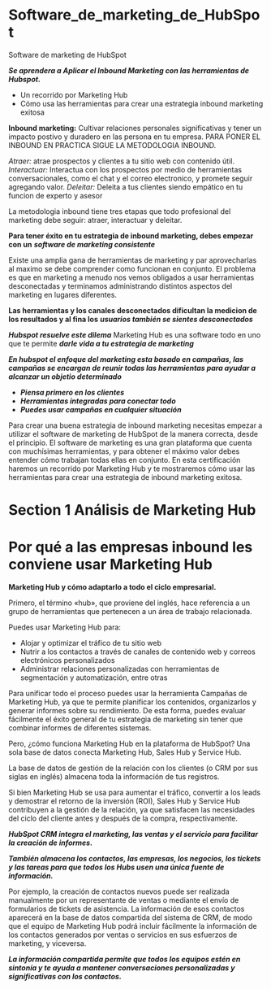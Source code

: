 # Software_de_marketing_de_HubSpot
Software de marketing de HubSpot

***Se aprendera a Aplicar el Inbound Marketing con las herramientas de Hubspot.***

- Un recorrido por Marketing Hub
- Cómo usa las herramientas para crear una estrategia inbound marketing exitosa


**Inbound marketing:** Cultivar relaciones personales significativas y tener un impacto postivo y duradero en las persona en tu empresa. PARA PONER EL INBOUND EN PRACTICA SIGUE LA METODOLOGIA INBOUND.

*Atraer:* atrae prospectos y clientes a tu sitio web con contenido útil.
*Interactuar:* Interactua con los prospectos por medio de herramientas conversacionales, como el chat y el correo electronico, y promete seguir agregando valor.
*Deleitar:* Deleita a tus clientes siendo empático en tu funcion de experto y asesor

La metodologia inbound tiene tres etapas que todo profesional del marketing debe seguir: atraer, interactuar y deleitar.

**Para tener éxito en tu estrategia de inbound marketing, debes empezar con un** ***software de marketing consistente***

Existe una amplia gana de herramientas de marketing y par aprovecharlas al maximo se debe comprender como funcionan en conjunto. El problema es que en marketing a menudo nos vemos obligados a usar herramientas desconectadas y terminamos administrando distintos aspectos del marketing en lugares diferentes.

**Las herramientas y los canales desconectados dificultan la medicion de los resultados y al fina los** ***usuarios también se sientes desconectados***

***Hubspot resuelve este dilema*** Marketing Hub es una software todo en uno que te permite ***darle vida a tu estrategia de marketing***

***En hubspot el enfoque del marketing esta basado en campañas, las campañas se encargan de reunir todas las herramientas para ayudar a alcanzar un objetio determinado***

- ***Piensa primero en los clientes***
- ***Herramientas integradas para conectar todo***
- ***Puedes usar campañas en cualquier situación***

Para crear una buena estrategia de inbound marketing necesitas empezar a utilizar el software de marketing de HubSpot de la manera correcta, desde el principio. El software de marketing es una gran plataforma que cuenta con muchísimas herramientas, y para obtener el máximo valor debes entender cómo trabajan todas ellas en conjunto. En esta certificación haremos un recorrido por Marketing Hub y te mostraremos cómo usar las herramientas para crear una estrategia de inbound marketing exitosa.

# Section 1 Análisis de Marketing Hub

# Por qué a las empresas inbound les conviene usar Marketing Hub

**Marketing Hub y cómo adaptarlo a todo el ciclo empresarial.**

Primero, el término «hub», que proviene del inglés, hace referencia a un grupo de herramientas que pertenecen a un área de trabajo relacionada.

Puedes usar Marketing Hub para:
- Alojar y optimizar el tráfico de tu sitio web
- Nutrir a los contactos a través de canales de contenido web y correos electrónicos personalizados
- Administrar relaciones personalizadas con herramientas de segmentación y automatización, entre otras

Para unificar todo el proceso puedes usar la herramienta Campañas de Marketing Hub, ya que te permite planificar los contenidos, organizarlos y generar informes sobre su rendimiento. De esta forma, puedes evaluar fácilmente el éxito general de tu estrategia de marketing sin tener que combinar informes de diferentes sistemas.

Pero, ¿cómo funciona Marketing Hub en la plataforma de HubSpot? Una sola base de datos conecta Marketing Hub, Sales Hub y Service Hub.

La base de datos de gestión de la relación con los clientes (o CRM por sus siglas en inglés) almacena toda la información de tus registros.

Si bien Marketing Hub se usa para aumentar el tráfico, convertir a los leads y demostrar el retorno de la inversión (ROI), Sales Hub y Service Hub contribuyen a la gestión de la relación, ya que satisfacen las necesidades del ciclo del cliente antes y después de la compra, respectivamente.

***HubSpot CRM integra el marketing, las ventas y el servicio para facilitar la creación de informes.***

***También almacena los contactos, las empresas, los negocios, los tickets y las tareas para que todos los Hubs usen una única fuente de información.***

Por ejemplo, la creación de contactos nuevos puede ser realizada manualmente por un representante de ventas o mediante el envío de formularios de tickets de asistencia. La información de esos contactos aparecerá en la base de datos compartida del sistema de CRM, de modo que el equipo de Marketing Hub podrá incluir fácilmente la información de los contactos generados por ventas o servicios en sus esfuerzos de marketing, y viceversa.

***La información compartida permite que todos los equipos estén en sintonía y te ayuda a mantener conversaciones personalizadas y significativas con los contactos.***

